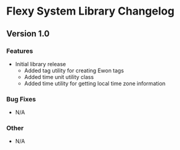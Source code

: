 # Flexy System Library Changelog

## Version 1.0
### Features
- Initial library release
  - Added tag utility for creating Ewon tags
  - Added time unit utility class
  - Added time utility for getting local time zone information
### Bug Fixes
- N/A
### Other
- N/A